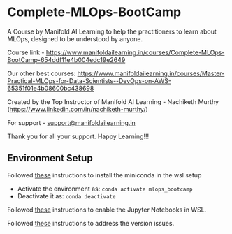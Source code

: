 # Complete-MLOps-BootCamp
A Course by Manifold AI Learning to help the practitioners to learn about MLOps, designed to be understood by anyone.

Course link - https://www.manifoldailearning.in/courses/Complete-MLOps-BootCamp-654ddf11e4b004edc19e2649

Our other best courses:
https://www.manifoldailearning.in/courses/Master-Practical-MLOps-for-Data-Scientists--DevOps-on-AWS-65351f01e4b08600bc438698

Created by the Top Instructor of Manifold AI Learning - Nachiketh Murthy (https://www.linkedin.com/in/nachiketh-murthy/)

For support - support@manifoldailearning.in

Thank you for all your support. Happy Learning!!!

## Environment Setup
Followed [these](https://dev.to/sfpear/miniconda-in-wsl-3642) instructions to install the miniconda in the wsl setup
- Activate the environment as: ```conda activate mlops_bootcamp```
- Deactivate it as: ```conda deactivate```

Followed [these](https://code.adonline.id.au/jupyter-notebook-in-windows-subsystem-for-linux-wsl/) instructions to enable the Jupyter Notebooks in WSL.

Followed [these](https://stackoverflow.com/questions/75272737/error-invalid-version-0-23ubuntu1-package-distro-info) instructions to address the version issues.